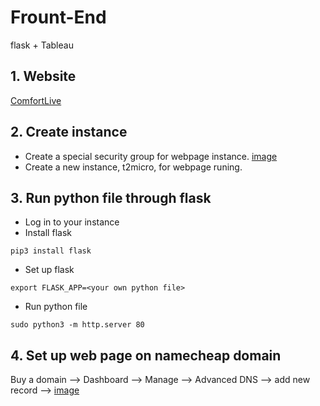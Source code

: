 # Frount-End

flask + Tableau

## 1. Website
[ComfortLive](http://predictionsanalytics.xyz/)

## 2. Create instance
* Create a special security group for webpage instance.
[image](http://github.com/MengRen2333/living-recommendation/raw/master/images/security.png)
* Create a new instance, t2micro, for webpage runing.

## 3. Run python file through flask 
* Log in to your instance
* Install flask
```
pip3 install flask
```
* Set up flask
```
export FLASK_APP=<your own python file>
```
* Run python file
```
sudo python3 -m http.server 80
```

## 4. Set up web page on namecheap domain

Buy a domain --> Dashboard --> Manage --> Advanced DNS --> add new record -->
[image](http://github.com/MengRen2333/living-recommendation/raw/master/images/namecheap.png)



